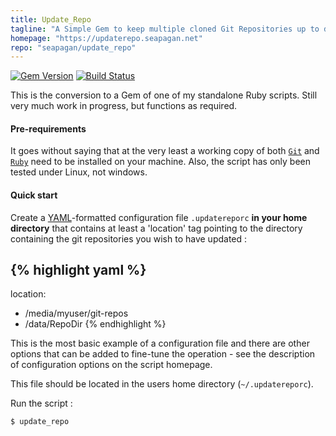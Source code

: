 ```yaml
---
title: Update_Repo
tagline: "A Simple Gem to keep multiple cloned Git Repositories up to date"
homepage: "https://updaterepo.seapagan.net"
repo: "seapagan/update_repo"
---
```


[![Gem Version](https://badge.fury.io/rb/update_repo.svg)](https://badge.fury.io/rb/update_repo) [![Build Status](https://travis-ci.org/seapagan/update_repo.svg?branch=master)](https://travis-ci.org/seapagan/update_repo)

This is the conversion to a Gem of one of my standalone Ruby scripts. Still very much work in progress, but functions as required.

#### Pre-requirements

It goes without saying that at the very least a working copy of both [`Git`][git] and [`Ruby`][ruby] need to be installed on your machine. Also, the script has only been tested under Linux, not windows.

[git]: http://git-scm.com
[ruby]: http://www.ruby-lang.org

#### Quick start
Create a [YAML](http://yaml.org/)-formatted configuration file `.updatereporc` **in your home directory** that contains at least a 'location' tag pointing to the directory containing the git repositories you wish to have updated :

{% highlight yaml %}
---
location:
- /media/myuser/git-repos
- /data/RepoDir
{% endhighlight %}

This is the most basic example of a configuration file and there are other options that can be added to fine-tune the operation - see the description of configuration options on the script homepage.

This file should be located in the users home directory (`~/.updatereporc`).

Run the script :
```
$ update_repo
```
